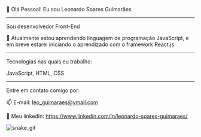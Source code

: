 👋 Olá Pessoal! Eu sou Leonardo Soares Guimarães
__________________________________________________

Sou desenvolvedor Front-End

🌱 Atualmente estou aprendendo linguagem de programação JavaScript, e em breve estarei iniciando o aprendizado com o framework React.js

__________________________________________________

Tecnologias nas quais eu trabalho:

JavaScript, HTML, CSS

__________________________________________________

Entre em contato comigo por:

📫 E-mail: leo_guimaraes@ymail.com

💭 Meu linkedIn: https://www.linkedin.com/in/leonardo-soares-guimaraes/




<!---
leonardosguimaraes/leonardosguimaraes is a ✨ special ✨ repository because its `README.md` (this file) appears on your GitHub profile.
You can click the Preview link to take a look at your changes.
--->

![snake_gif](https://github.com/leonardosguimaraes/leonardosguimaraes/blob/output/git-hub-contribution-grid-snake.svg)
